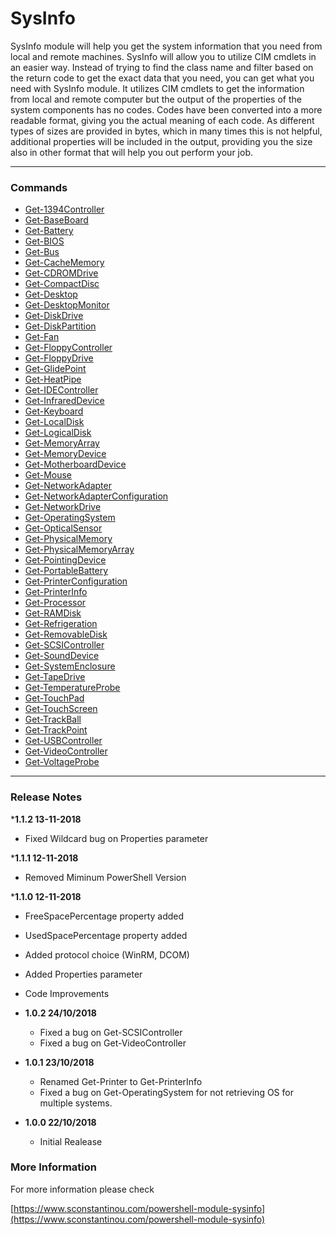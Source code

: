 # SysInfo

SysInfo module will help you get the system information that you need from local and remote machines.
SysInfo will allow you to utilize CIM cmdlets in an easier way. Instead of trying to find the class name and filter
based on the return code to get the exact data that you need, you can get what you need with SysInfo module. It
utilizes CIM cmdlets to get the information from local and remote computer but the output of the properties of
the system components has no codes. Codes have been converted into a more readable format, giving you the
actual meaning of each code. As different types of sizes are provided in bytes, which in many times this is not
helpful, additional properties will be included in the output, providing you the size also in other format that
will help you out perform your job.

---

### Commands

* [Get-1394Controller](https://www.sconstantinou.com/Get-1394Controller)
* [Get-BaseBoard](https://www.sconstantinou.com/Get-BaseBoard)
* [Get-Battery](https://www.sconstantinou.com/Get-Battery)
* [Get-BIOS](https://www.sconstantinou.com/Get-BIOS)
* [Get-Bus](https://www.sconstantinou.com/Get-Bus)
* [Get-CacheMemory](https://www.sconstantinou.com/Get-CacheMemory)
* [Get-CDROMDrive](https://www.sconstantinou.com/Get-CDROMDrive)
* [Get-CompactDisc](https://www.sconstantinou.com/Get-CompactDisc)
* [Get-Desktop](https://www.sconstantinou.com/Get-Desktop)
* [Get-DesktopMonitor](https://www.sconstantinou.com/Get-DesktopMonitor)
* [Get-DiskDrive](https://www.sconstantinou.com/Get-DiskDrive)
* [Get-DiskPartition](https://www.sconstantinou.com/Get-DiskPartition)
* [Get-Fan](https://www.sconstantinou.com/Get-Fan)
* [Get-FloppyController](https://www.sconstantinou.com/Get-FloppyController)
* [Get-FloppyDrive](https://www.sconstantinou.com/Get-FloppyDrive)
* [Get-GlidePoint](https://www.sconstantinou.com/Get-GlidePoint)
* [Get-HeatPipe](https://www.sconstantinou.com/Get-HeatPipe)
* [Get-IDEController](https://www.sconstantinou.com/Get-IDEController)
* [Get-InfraredDevice](https://www.sconstantinou.com/Get-InfraredDevice)
* [Get-Keyboard](https://www.sconstantinou.com/Get-Keyboard)
* [Get-LocalDisk](https://www.sconstantinou.com/Get-LocalDisk)
* [Get-LogicalDisk](https://www.sconstantinou.com/Get-LogicalDisk)
* [Get-MemoryArray](https://www.sconstantinou.com/Get-MemoryArray)
* [Get-MemoryDevice](https://www.sconstantinou.com/Get-MemoryDevice)
* [Get-MotherboardDevice](https://www.sconstantinou.com/Get-MotherboardDevice)
* [Get-Mouse](https://www.sconstantinou.com/Get-Mouse)
* [Get-NetworkAdapter](https://www.sconstantinou.com/Get-NetworkAdapter)
* [Get-NetworkAdapterConfiguration](https://www.sconstantinou.com/Get-NetworkAdapterConfiguration)
* [Get-NetworkDrive](https://www.sconstantinou.com/Get-NetworkDrive)
* [Get-OperatingSystem](https://www.sconstantinou.com/Get-OperatingSystem)
* [Get-OpticalSensor](https://www.sconstantinou.com/Get-OpticalSensor)
* [Get-PhysicalMemory](https://www.sconstantinou.com/Get-PhysicalMemory)
* [Get-PhysicalMemoryArray](https://www.sconstantinou.com/Get-PhysicalMemoryArray)
* [Get-PointingDevice](https://www.sconstantinou.com/Get-PointingDevice)
* [Get-PortableBattery](https://www.sconstantinou.com/Get-PortableBattery)
* [Get-PrinterConfiguration](https://www.sconstantinou.com/Get-PrinterConfiguration)
* [Get-PrinterInfo](https://www.sconstantinou.com/Get-PrinterInfo)
* [Get-Processor](https://www.sconstantinou.com/Get-Processor)
* [Get-RAMDisk](https://www.sconstantinou.com/Get-RAMDisk)
* [Get-Refrigeration](https://www.sconstantinou.com/Get-Refrigeration)
* [Get-RemovableDisk](https://www.sconstantinou.com/Get-RemovableDisk)
* [Get-SCSIController](https://www.sconstantinou.com/Get-SCSIController)
* [Get-SoundDevice](https://www.sconstantinou.com/Get-SoundDevice)
* [Get-SystemEnclosure](https://www.sconstantinou.com/Get-SystemEnclosure)
* [Get-TapeDrive](https://www.sconstantinou.com/Get-TapeDrive)
* [Get-TemperatureProbe](https://www.sconstantinou.com/Get-TemperatureProbe)
* [Get-TouchPad](https://www.sconstantinou.com/Get-TouchPad)
* [Get-TouchScreen](https://www.sconstantinou.com/Get-TouchScreen)
* [Get-TrackBall](https://www.sconstantinou.com/Get-TrackBall)
* [Get-TrackPoint](https://www.sconstantinou.com/Get-TrackPoint)
* [Get-USBController](https://www.sconstantinou.com/Get-USBController)
* [Get-VideoController](https://www.sconstantinou.com/Get-VideoController)
* [Get-VoltageProbe](https://www.sconstantinou.com/Get-VoltageProbe)

---

### Release Notes

*__1.1.2 13-11-2018__
  * Fixed Wildcard bug on Properties parameter

*__1.1.1 12-11-2018__
  * Removed Miminum PowerShell Version

*__1.1.0 12-11-2018__
  * FreeSpacePercentage property added
  * UsedSpacePercentage property added
  * Added protocol choice (WinRM, DCOM)
  * Added Properties parameter
  * Code Improvements

* __1.0.2 24/10/2018__
  * Fixed a bug on Get-SCSIController
  * Fixed a bug on Get-VideoController

* __1.0.1 23/10/2018__
  * Renamed Get-Printer to Get-PrinterInfo
  * Fixed a bug on Get-OperatingSystem for not retrieving OS for multiple systems.

* __1.0.0 22/10/2018__
  * Initial Realease

### More Information

For more information please check

[https://www.sconstantinou.com/powershell-module-sysinfo](https://www.sconstantinou.com/powershell-module-sysinfo)